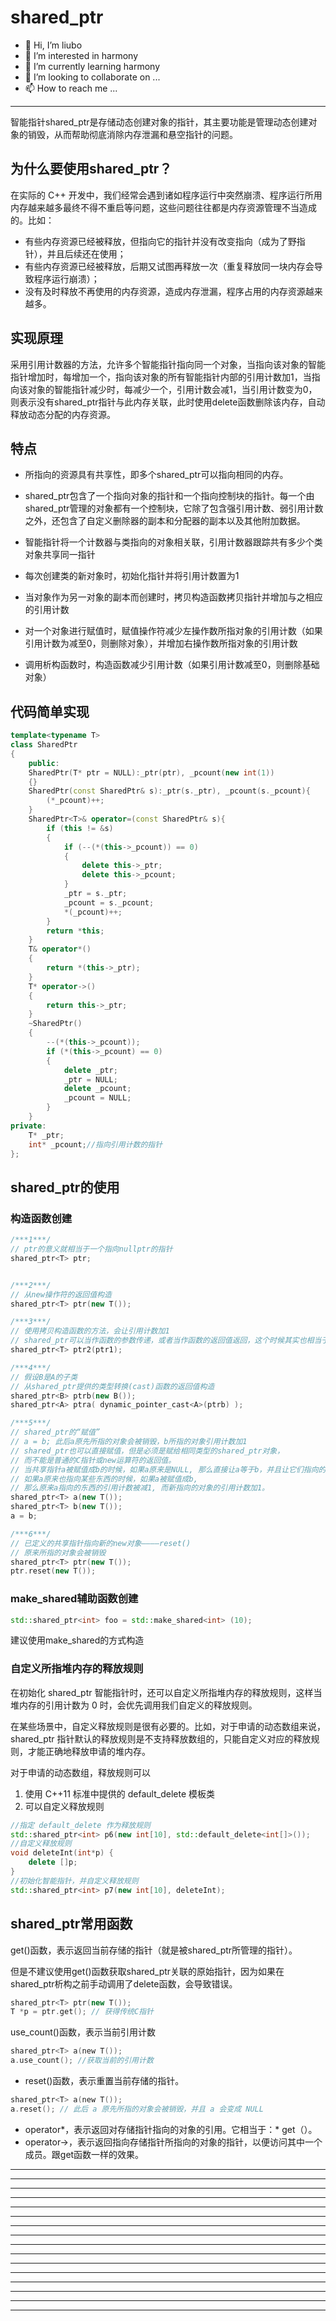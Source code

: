 # shared_ptr

* 👋 Hi, I’m liubo
* 👀 I’m interested in harmony
* 🌱 I’m currently learning harmony
* 💞️ I’m looking to collaborate on ...
* 📫 How to reach me ...

---



智能指针shared_ptr是存储动态创建对象的指针，其主要功能是管理动态创建对象的销毁，从而帮助彻底消除内存泄漏和悬空指针的问题。



## 为什么要使用shared_ptr？

在实际的 C++ 开发中，我们经常会遇到诸如程序运行中突然崩溃、程序运行所用内存越来越多最终不得不重启等问题，这些问题往往都是内存资源管理不当造成的。比如：

- 有些内存资源已经被释放，但指向它的指针并没有改变指向（成为了野指针），并且后续还在使用；
- 有些内存资源已经被释放，后期又试图再释放一次（重复释放同一块内存会导致程序运行崩溃）；
- 没有及时释放不再使用的内存资源，造成内存泄漏，程序占用的内存资源越来越多。







## 实现原理

采用引用计数器的方法，允许多个智能指针指向同一个对象，当指向该对象的智能指针增加时，每增加一个，指向该对象的所有智能指针内部的引用计数加1，当指向该对象的智能指针减少时，每减少一个，引用计数会减1，当引用计数变为0，则表示没有shared_ptr指针与此内存关联，此时使用delete函数删除该内存，自动释放动态分配的内存资源。 



## 特点

- 所指向的资源具有共享性，即多个shared_ptr可以指向相同的内存。
- shared_ptr包含了一个指向对象的指针和一个指向控制块的指针。每一个由shared_ptr管理的对象都有一个控制块，它除了包含强引用计数、弱引用计数之外，还包含了自定义删除器的副本和分配器的副本以及其他附加数据。

- 智能指针将一个计数器与类指向的对象相关联，引用计数器跟踪共有多少个类对象共享同一指针
- 每次创建类的新对象时，初始化指针并将引用计数置为1
- 当对象作为另一对象的副本而创建时，拷贝构造函数拷贝指针并增加与之相应的引用计数
- 对一个对象进行赋值时，赋值操作符减少左操作数所指对象的引用计数（如果引用计数为减至0，则删除对象），并增加右操作数所指对象的引用计数
- 调用析构函数时，构造函数减少引用计数（如果引用计数减至0，则删除基础对象）



## 代码简单实现

```c++
template<typename T>
class SharedPtr
{ 
    public:
    SharedPtr(T* ptr = NULL):_ptr(ptr), _pcount(new int(1))
    {}
    SharedPtr(const SharedPtr& s):_ptr(s._ptr), _pcount(s._pcount){
        (*_pcount)++;
    }
    SharedPtr<T>& operator=(const SharedPtr& s){
        if (this != &s)
        {
            if (--(*(this->_pcount)) == 0)
            {
                delete this->_ptr;
                delete this->_pcount;
            }
            _ptr = s._ptr;
            _pcount = s._pcount;
            *(_pcount)++;
        }
        return *this;
    }
    T& operator*()
    {
        return *(this->_ptr);
    }
    T* operator->()
    {
        return this->_ptr;
    }
    ~SharedPtr()
    {
        --(*(this->_pcount));
        if (*(this->_pcount) == 0)
        {
            delete _ptr;
            _ptr = NULL;
            delete _pcount;
            _pcount = NULL;
        }
    }
private:
    T* _ptr;
    int* _pcount;//指向引用计数的指针
};
```













##  shared_ptr的使用





### 构造函数创建

```c++
/***1***/
// ptr的意义就相当于一个指向nullptr的指针
shared_ptr<T> ptr;


/***2***/
// 从new操作符的返回值构造
shared_ptr<T> ptr(new T());

/***3***/
// 使用拷贝构造函数的方法，会让引用计数加1
// shared_ptr可以当作函数的参数传递，或者当作函数的返回值返回，这个时候其实也相当于使用拷贝构造函数。
shared_ptr<T> ptr2(ptr1);

/***4***/
// 假设B是A的子类
// 从shared_ptr提供的类型转换(cast)函数的返回值构造
shared_ptr<B> ptrb(new B());
shared_ptr<A> ptra( dynamic_pointer_cast<A>(ptrb) );

/***5***/
// shared_ptr的“赋值”
// a = b; 此后a原先所指的对象会被销毁，b所指的对象引用计数加1
// shared_ptr也可以直接赋值，但是必须是赋给相同类型的shared_ptr对象，
// 而不能是普通的C指针或new运算符的返回值。
// 当共享指针a被赋值成b的时候，如果a原来是NULL, 那么直接让a等于b，并且让它们指向的东西的引用计数加1;
// 如果a原来也指向某些东西的时候，如果a被赋值成b, 
// 那么原来a指向的东西的引用计数被减1, 而新指向的对象的引用计数加1。
shared_ptr<T> a(new T());
shared_ptr<T> b(new T());
a = b;

/***6***/
// 已定义的共享指针指向新的new对象————reset()
// 原来所指的对象会被销毁
shared_ptr<T> ptr(new T());
ptr.reset(new T());

```



### make_shared辅助函数创建

```c++
std::shared_ptr<int> foo = std::make_shared<int> (10);
```

建议使用make_shared的方式构造









### 自定义所指堆内存的释放规则

在初始化 shared_ptr 智能指针时，还可以自定义所指堆内存的释放规则，这样当堆内存的引用计数为 0 时，会优先调用我们自定义的释放规则。

在某些场景中，自定义释放规则是很有必要的。比如，对于申请的动态数组来说，shared_ptr 指针默认的释放规则是不支持释放数组的，只能自定义对应的释放规则，才能正确地释放申请的堆内存。


对于申请的动态数组，释放规则可以

1. 使用 C++11 标准中提供的 default_delete 模板类
2. 可以自定义释放规则

```c++
//指定 default_delete 作为释放规则
std::shared_ptr<int> p6(new int[10], std::default_delete<int[]>());
//自定义释放规则
void deleteInt(int*p) {
    delete []p;
}
//初始化智能指针，并自定义释放规则
std::shared_ptr<int> p7(new int[10], deleteInt);
```





##  shared_ptr常用函数

get()函数，表示返回当前存储的指针（就是被shared_ptr所管理的指针）。

但是不建议使用get()函数获取shared_ptr关联的原始指针，因为如果在shared_ptr析构之前手动调用了delete函数，会导致错误。



```c++
shared_ptr<T> ptr(new T());
T *p = ptr.get(); // 获得传统C指针
```



use_count()函数，表示当前引用计数

```c
shared_ptr<T> a(new T());
a.use_count(); //获取当前的引用计数
```



- reset()函数，表示重置当前存储的指针。

```c
shared_ptr<T> a(new T());
a.reset(); // 此后 a 原先所指的对象会被销毁，并且 a 会变成 NULL
```





- operator\*，表示返回对存储指针指向的对象的引用。它相当于：* get（）。
- operator->，表示返回指向存储指针所指向的对象的指针，以便访问其中一个成员。跟get函数一样的效果。
































---
---
---
---
---
---
---
---
---
---
---
---
---
---
---
---
